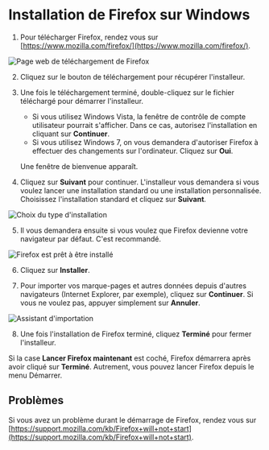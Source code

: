 Installation de Firefox sur Windows
===================================

 1. Pour télécharger Firefox, rendez vous sur [https://www.mozilla.com/firefox/](https://www.mozilla.com/firefox/).

 ![Page web de téléchargement de Firefox](ff_win_inst_1.png)

 2. Cliquez sur le bouton de téléchargement pour récupérer l'installeur.

 3. Une fois le téléchargement terminé, double-cliquez sur le fichier téléchargé pour démarrer l'installeur.

    * Si vous utilisez Windows Vista, la fenêtre de contrôle de compte utilisateur pourrait s'afficher. Dans ce cas, autorisez l'installation en cliquant sur **Continuer**.
    * Si vous utilisez Windows 7, on vous demandera d'autoriser Firefox à effectuer des changements sur l'ordinateur. Cliquez sur **Oui**.

    Une fenêtre de bienvenue apparaît.

 4. Cliquez sur **Suivant** pour continuer. L'installeur vous demandera si vous voulez lancer une installation standard ou une installation personnalisée. Choisissez l'installation standard et cliquez sur **Suivant**.

 ![Choix du type d'installation](ff_win_inst_2.png)

 5. Il vous demandera ensuite si vous voulez que Firefox devienne votre navigateur par défaut. C'est recommandé.

 ![Firefox est prêt à être installé](ff_win_inst_3.png)

 6. Cliquez sur **Installer**.

 7. Pour importer vos marque-pages et autres données depuis d'autres navigateurs (Internet Explorer, par exemple), cliquez sur **Continuer**. Si vous ne voulez pas, appuyer simplement sur **Annuler**.

 ![Assistant d'importation](ff_win_inst_4.png)

 8. Une fois l'installation de Firefox terminé, cliquez **Terminé** pour fermer l'installeur.

Si la case **Lancer Firefox maintenant** est coché, Firefox démarrera après avoir cliqué sur **Terminé**. Autrement, vous pouvez lancer Firefox depuis le menu Démarrer.

Problèmes
---------

Si vous avez un problème durant le démarrage de Firefox, rendez vous sur [https://support.mozilla.com/kb/Firefox+will+not+start](https://support.mozilla.com/kb/Firefox+will+not+start).
